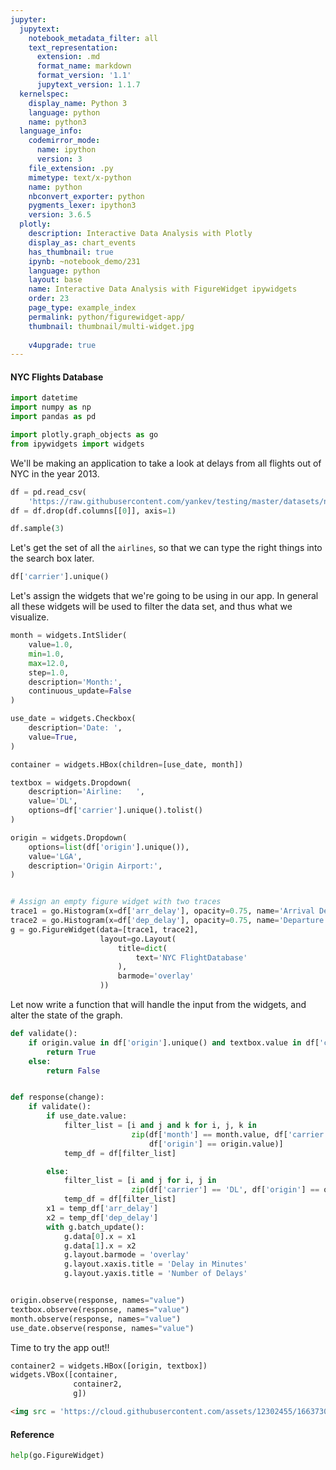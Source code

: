```yaml
---
jupyter:
  jupytext:
    notebook_metadata_filter: all
    text_representation:
      extension: .md
      format_name: markdown
      format_version: '1.1'
      jupytext_version: 1.1.7
  kernelspec:
    display_name: Python 3
    language: python
    name: python3
  language_info:
    codemirror_mode:
      name: ipython
      version: 3
    file_extension: .py
    mimetype: text/x-python
    name: python
    nbconvert_exporter: python
    pygments_lexer: ipython3
    version: 3.6.5
  plotly:
    description: Interactive Data Analysis with Plotly
    display_as: chart_events
    has_thumbnail: true
    ipynb: ~notebook_demo/231
    language: python
    layout: base
    name: Interactive Data Analysis with FigureWidget ipywidgets
    order: 23
    page_type: example_index
    permalink: python/figurewidget-app/
    thumbnail: thumbnail/multi-widget.jpg
    
    v4upgrade: true
---
```


#### NYC Flights Database

```python
import datetime
import numpy as np
import pandas as pd

import plotly.graph_objects as go
from ipywidgets import widgets
```

We'll be making an application to take a look at delays from all flights out of NYC in the year 2013.

```python
df = pd.read_csv(
    'https://raw.githubusercontent.com/yankev/testing/master/datasets/nycflights.csv')
df = df.drop(df.columns[[0]], axis=1)
```

```python
df.sample(3)
```

Let's get the set of all the `airlines`, so that we can type the right things into the search box later.

```python
df['carrier'].unique()
```

Let's assign the widgets that we're going to be using in our app. In general all these widgets will be used to filter the data set, and thus what we visualize.

```python
month = widgets.IntSlider(
    value=1.0,
    min=1.0,
    max=12.0,
    step=1.0,
    description='Month:',
    continuous_update=False
)

use_date = widgets.Checkbox(
    description='Date: ',
    value=True,
)

container = widgets.HBox(children=[use_date, month])

textbox = widgets.Dropdown(
    description='Airline:   ',
    value='DL',
    options=df['carrier'].unique().tolist()
)

origin = widgets.Dropdown(
    options=list(df['origin'].unique()),
    value='LGA',
    description='Origin Airport:',
)


# Assign an empty figure widget with two traces
trace1 = go.Histogram(x=df['arr_delay'], opacity=0.75, name='Arrival Delays')
trace2 = go.Histogram(x=df['dep_delay'], opacity=0.75, name='Departure Delays')
g = go.FigureWidget(data=[trace1, trace2],
                    layout=go.Layout(
                        title=dict(
                            text='NYC FlightDatabase'
                        ),
                        barmode='overlay'
                    ))
```

Let now write a function that will handle the input from the widgets, and alter the state of the graph.

```python
def validate():
    if origin.value in df['origin'].unique() and textbox.value in df['carrier'].unique():
        return True
    else:
        return False


def response(change):
    if validate():
        if use_date.value:
            filter_list = [i and j and k for i, j, k in
                           zip(df['month'] == month.value, df['carrier'] == textbox.value,
                               df['origin'] == origin.value)]
            temp_df = df[filter_list]

        else:
            filter_list = [i and j for i, j in
                           zip(df['carrier'] == 'DL', df['origin'] == origin.value)]
            temp_df = df[filter_list]
        x1 = temp_df['arr_delay']
        x2 = temp_df['dep_delay']
        with g.batch_update():
            g.data[0].x = x1
            g.data[1].x = x2
            g.layout.barmode = 'overlay'
            g.layout.xaxis.title = 'Delay in Minutes'
            g.layout.yaxis.title = 'Number of Delays'


origin.observe(response, names="value")
textbox.observe(response, names="value")
month.observe(response, names="value")
use_date.observe(response, names="value")
```

Time to try the app out!!

```python
container2 = widgets.HBox([origin, textbox])
widgets.VBox([container,
              container2,
              g])
```

```html
<img src = 'https://cloud.githubusercontent.com/assets/12302455/16637308/4e476280-43ac-11e6-9fd3-ada2c9506ee1.gif' >
```

#### Reference

```python
help(go.FigureWidget)
```
